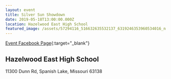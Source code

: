 ```yaml
---
layout: event
title: Silver Sun Showdown
date: 2019-05-18T13:00:00.000Z
location: Hazelwood East High School
featured_image: /assets/57294116_516632635532137_6319246353960534016_n.jpg
---
```

[Event Facebook Page](https://www.facebook.com/events/300805257192618/){:target="_blank"}

## Hazelwood East High School

11300 Dunn Rd, Spanish Lake, Missouri 63138
